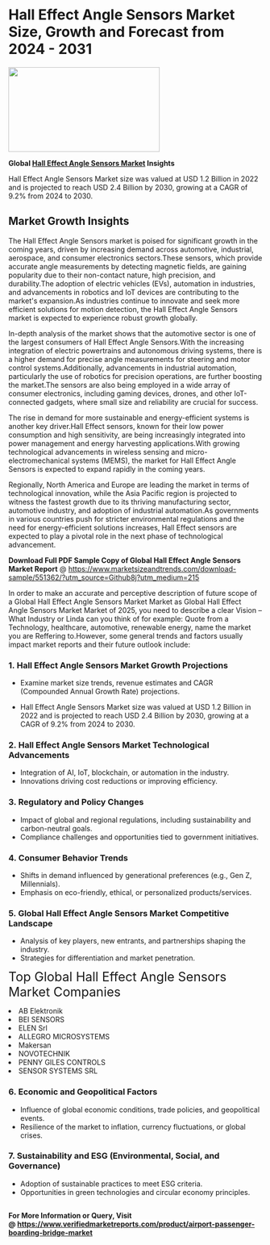 <H1>Hall Effect Angle Sensors Market Size, Growth and Forecast from 2024 - 2031</H1><img class="aligncenter size-medium wp-image-584254" src="https://thirdeyenews.in/wp-content/uploads/2024/09/Global-Market-Research-300x168.jpeg" alt="" width="300" height="168" /><p><strong>Global&nbsp;<a href="https://www.marketsizeandtrends.com/download-sample/551362/?utm_source=Github8j?utm_medium=215">Hall Effect Angle Sensors Market</a> Insights</strong></p><p>Hall Effect Angle Sensors Market size was valued at USD 1.2 Billion in 2022 and is projected to reach USD 2.4 Billion by 2030, growing at a CAGR of 9.2% from 2024 to 2030.</p><p><h2>Market Growth Insights</h2> <p>The Hall Effect Angle Sensors market is poised for significant growth in the coming years, driven by increasing demand across automotive, industrial, aerospace, and consumer electronics sectors.These sensors, which provide accurate angle measurements by detecting magnetic fields, are gaining popularity due to their non-contact nature, high precision, and durability.The adoption of electric vehicles (EVs), automation in industries, and advancements in robotics and IoT devices are contributing to the market's expansion.As industries continue to innovate and seek more efficient solutions for motion detection, the Hall Effect Angle Sensors market is expected to experience robust growth globally.</p> <p>In-depth analysis of the market shows that the automotive sector is one of the largest consumers of Hall Effect Angle Sensors.With the increasing integration of electric powertrains and autonomous driving systems, there is a higher demand for precise angle measurements for steering and motor control systems.Additionally, advancements in industrial automation, particularly the use of robotics for precision operations, are further boosting the market.The sensors are also being employed in a wide array of consumer electronics, including gaming devices, drones, and other IoT-connected gadgets, where small size and reliability are crucial for success.</p> <p>The rise in demand for more sustainable and energy-efficient systems is another key driver.Hall Effect sensors, known for their low power consumption and high sensitivity, are being increasingly integrated into power management and energy harvesting applications.With growing technological advancements in wireless sensing and micro-electromechanical systems (MEMS), the market for Hall Effect Angle Sensors is expected to expand rapidly in the coming years.</p> <p>Regionally, North America and Europe are leading the market in terms of technological innovation, while the Asia Pacific region is projected to witness the fastest growth due to its thriving manufacturing sector, automotive industry, and adoption of industrial automation.As governments in various countries push for stricter environmental regulations and the need for energy-efficient solutions increases, Hall Effect sensors are expected to play a pivotal role in the next phase of technological advancement.</p> <p><span class=""><strong>Download Full PDF Sample Copy of Global Hall Effect Angle Sensors Market Report</strong> @ <a href="https://www.marketsizeandtrends.com/download-sample/551362/?utm_source=Github8j?utm_medium=215" target="_blank">https://www.marketsizeandtrends.com/download-sample/551362/?utm_source=Github8j?utm_medium=215</a></span></p><p>In order to make an accurate and perceptive description of future scope of a Global&nbsp;Hall Effect Angle Sensors Market Market as Global&nbsp;Hall Effect Angle Sensors Market Market of 2025, you need to describe a clear Vision &ndash; What Industry or Linda can you think of for example: Quote from a Technology, healthcare, automotive, renewable energy, name the market you are Reffering to.However, some general trends and factors usually impact market reports and their future outlook include:</p><h3>1.&nbsp;<strong>Hall Effect Angle Sensors Market Growth Projections</strong></h3><ul><li>Examine market size trends, revenue estimates and CAGR (Compounded Annual Growth Rate) projections.</li><li><p>Hall Effect Angle Sensors Market size was valued at USD 1.2 Billion in 2022 and is projected to reach USD 2.4 Billion by 2030, growing at a CAGR of 9.2% from 2024 to 2030.</p></li></ul><h3>2.&nbsp;<strong>Hall Effect Angle Sensors Market Technological Advancements</strong></h3><ul><li>Integration of AI, IoT, blockchain, or automation in the industry.</li><li>Innovations driving cost reductions or improving efficiency.</li></ul><h3>3.&nbsp;<strong>Regulatory and Policy Changes</strong></h3><ul><li>Impact of global and regional regulations, including sustainability and carbon-neutral goals.</li><li>Compliance challenges and opportunities tied to government initiatives.</li></ul><h3>4.&nbsp;<strong>Consumer Behavior Trends</strong></h3><ul><li>Shifts in demand influenced by generational preferences (e.g., Gen Z, Millennials).</li><li>Emphasis on eco-friendly, ethical, or personalized products/services.</li></ul><h3>5.&nbsp;<strong>Global Hall Effect Angle Sensors Market Competitive Landscape</strong></h3><ul><li>Analysis of key players, new entrants, and partnerships shaping the industry.</li><li>Strategies for differentiation and market penetration.</li></ul><p data-pm-slice="1 1 []"><span style="color: inherit; font-family: inherit; font-size: 25px;">Top Global Hall Effect Angle Sensors Market Companies</span></p><div class="" data-test-id=""><p><li>AB Elektronik</li><li> BEI SENSORS</li><li> ELEN Srl</li><li> ALLEGRO MICROSYSTEMS</li><li> Makersan</li><li> NOVOTECHNIK</li><li> PENNY GILES CONTROLS</li><li> SENSOR SYSTEMS SRL</li></p></div><h3>6.&nbsp;<strong>Economic and Geopolitical Factors</strong></h3><ul><li>Influence of global economic conditions, trade policies, and geopolitical events.</li><li>Resilience of the market to inflation, currency fluctuations, or global crises.</li></ul><h3>7.&nbsp;<strong>Sustainability and ESG (Environmental, Social, and Governance)</strong></h3><ul><li>Adoption of sustainable practices to meet ESG criteria.</li><li>Opportunities in green technologies and circular economy principles.</li></ul><h2><strong style="font-size: 14px;">For More Information or Query, Visit @&nbsp;</strong><a style="background-color: #ffffff; font-size: 14px;" href="https://www.marketsizeandtrends.com/report/hall-effect-angle-sensors-market/" target="_blank">https://www.verifiedmarketreports.com/product/airport-passenger-boarding-bridge-market</a></h2>
